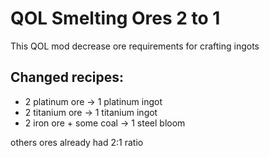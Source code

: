 # QOL Smelting Ores 2 to 1
This QOL mod decrease ore requirements for crafting ingots
## Changed recipes:
* 2 platinum ore -> 1 platinum ingot
* 2 titanium ore -> 1 titanium ingot
* 2 iron ore + some coal -> 1 steel bloom

others ores already had 2:1 ratio